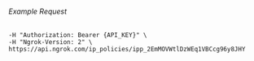 
###### Example Request
```curl \
-H "Authorization: Bearer {API_KEY}" \
-H "Ngrok-Version: 2" \
https://api.ngrok.com/ip_policies/ipp_2EmMOVWtlDzWEq1VBCcg96y8JHY
